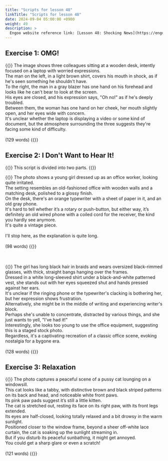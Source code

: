 ```yaml
---
title: "Scripts for lesson 48"
linkTitle: "Scripts for lesson 48"
date: 2024-09-04 05:00:00 +0900
weight: 49
description: >
  Engoo website reference link: [Lesson 48: Shocking News](https://engoo.com/app/lessons/describing-pictures-intermediate-describing-pictures-shocking-news/7yvHokz-EeeD5LNRhudU3Q?category_id=P_HriMOnEeifo0O-yMP42w&course_id=ZZasjsOnEeiHZVOMC0VfdA)
---
```


## Exercise 1: OMG!

{{<card header="**Script**">}}
The image shows three colleagues sitting at a wooden desk, intently focused on a laptop with worried expressions. <br/>
The man on the left, in a light brown shirt, covers his mouth in shock, as if he's seen something he shouldn't have. <br/>
To the right, the man in a gray blazer has one hand on his forehead and looks like he can't bear to look at the screen. <br/>
His eyes are closed, and his expression says, "Oh no!" as if he's deeply troubled.<br/>
Between them, the woman has one hand on her cheek, her mouth slightly open, and her eyes wide with concern.<br/>
It's unclear whether the laptop is displaying a video or some kind of document, but the atmosphere surrounding the three suggests they're facing some kind of difficulty. <br/>
<br/>
(129 words)
{{</card>}}


## Exercise 2: I Don't Want to Hear It! 

{{<alert>}}
This script is divided into two parts.
{{</alert>}}

{{<card header="**1st script**">}}
The photo shows a young girl dressed up as an office worker, looking quite irritated. <br/>
The setting resembles an old-fashioned office with wooden walls and a matching desk, polished to a glossy finish.<br/>
On the desk, there's an orange typewriter with a sheet of paper in it, and an old gray phone. <br/>
It's hard to tell whether it’s a rotary or push-button, but either way, it’s definitely an old wired phone with a coiled cord for the receiver, the kind you hardly see anymore. <br/>
It's quite a vintage piece.<br/>
<br/>
I'll stop here, as the explanation is quite long.<br/>
<br/>
(98 words)
{{</card>}}

　

{{<card header="**2nd script**">}}
The girl has long black hair in braids and wears oversized black-rimmed glasses, with thick, straight bangs hanging over the frames. <br/>
Dressed in a white long-sleeved shirt under a black-and-white patterned vest, she stands out with her eyes squeezed shut and hands pressed against her ears. <br/>
It's unclear if the ringing phone or the typewriter's clacking is bothering her, but her expression shows frustration. <br/>
Alternatively, she might be in the middle of writing and experiencing writer's block.<br/>
Perhaps she's unable to concentrate, distracted by various things, and she just wants to yell, "I've had it!"<br/>
Interestingly, she looks too young to use the office equipment, suggesting this is a staged stock photo. <br/>
Regardless, it's a captivating recreation of a classic office scene, evoking nostalgia for a bygone era.<br/>
<br/>
(128 words)
{{</card>}}

## Exercise 3: Relaxation

{{<card header="**Script**">}}
The photo captures a peaceful scene of a pussy cat lounging on a windowsill. <br/>
This cat looks like a tabby, with distinctive brown and black striped patterns on its back and head, and noticeable white front paws.<br/>
Its pink paw pads suggest it’s still a little kitten. <br/>
The cat is stretched out, resting its face on its right paw, with its front legs extended. <br/>
Its eyes are half-closed, looking totally relaxed and a bit drowsy in the warm sunlight. <br/>
Positioned closer to the window frame, beyond a sheer off-white lace curtain, the cat is soaking up the sunlight streaming in. <br/>
But if you disturb its peaceful sunbathing, it might get annoyed.<br/>
You could get a sharp glare or even a scratch!<br/>
<br/>
(121 words)
{{</card>}}
